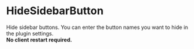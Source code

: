 # HideSidebarButton

Hide sidebar buttons. You can enter the button names you want to hide in the plugin settings.   
**No client restart required.**

